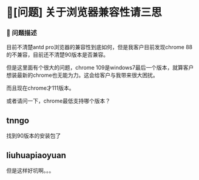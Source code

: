 # 🧐[问题] 关于浏览器兼容性请三思

### 🧐 问题描述

目前不清楚antd pro浏览器的兼容性到底如何，但是我客户目前发现chrome 88的不兼容，目前还不清楚90版本是否兼容。

但是这里面有个很大的问题，chrome 109是windows7最后一个版本，就算客户想装最新的chrome也无能为力。这会给客户与我带来很大困扰。

而且现在chrome才111版本。

或者请问一下，chrome最低支持哪个版本？

## tnngo

找到90版本的安装包了

## liuhuapiaoyuan

但是这样好坑啊。。。
